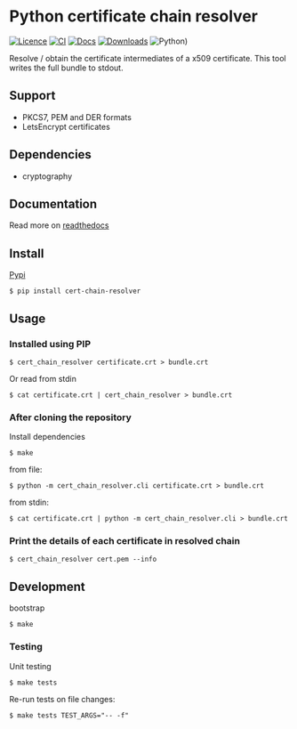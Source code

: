 # Python certificate chain resolver

[![Licence](https://img.shields.io/badge/licence-MIT-blue.svg)](https://tldrlegal.com/license/mit-license)
[![CI](https://github.com/rkoopmans/python-certificate-chain-resolver/actions/workflows/ci-cd.yml/badge.svg)](https://github.com/rkoopmans/python-certificate-chain-resolver/actions/workflows/ci-cd.yml)
[![Docs](https://readthedocs.org/projects/certificate-resolver/badge/?version=latest)](https://certificate-resolver.readthedocs.io/en/latest/)
[![Downloads](https://static.pepy.tech/personalized-badge/cert-chain-resolver?period=total&units=international_system&left_color=black&right_color=blue&left_text=Downloads)](https://pepy.tech/project/cert-chain-resolver)
![Python)](https://img.shields.io/pypi/pyversions/cert-chain-resolver.svg)


Resolve / obtain the certificate intermediates of a x509 certificate. This tool writes the full bundle to stdout. 

## Support

* PKCS7, PEM and DER formats
* LetsEncrypt certificates

## Dependencies

* cryptography

## Documentation

Read more on [readthedocs](https://certificate-resolver.readthedocs.io/en/latest/)

## Install

[Pypi](https://pypi.org/project/cert-chain-resolver/)


    $ pip install cert-chain-resolver


## Usage

### Installed using PIP

    $ cert_chain_resolver certificate.crt > bundle.crt

Or read from stdin

    $ cat certificate.crt | cert_chain_resolver > bundle.crt


### After cloning the repository

Install dependencies

    $ make

from file:

    $ python -m cert_chain_resolver.cli certificate.crt > bundle.crt

from stdin:

    $ cat certificate.crt | python -m cert_chain_resolver.cli > bundle.crt

### Print the details of each certificate in resolved chain

    $ cert_chain_resolver cert.pem --info

## Development

bootstrap

    $ make

### Testing

Unit testing

    $ make tests

Re-run tests on file changes:

    $ make tests TEST_ARGS="-- -f"
